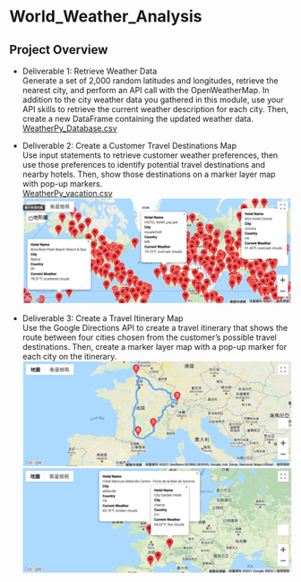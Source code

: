 # World_Weather_Analysis

## Project Overview
- Deliverable 1: Retrieve Weather Data <br>
Generate a set of 2,000 random latitudes and longitudes, retrieve the nearest city, and perform an API call with the OpenWeatherMap. In addition to the city weather data you gathered in this module, use your API skills to retrieve the current weather description for each city. Then, create a new DataFrame containing the updated weather data. <br>
<a href = "https://github.com/angelnga/World_Weather_Analysis/blob/main/Weather_Database/WeatherPy_Database.csv">  WeatherPy_Database.csv </a>

- Deliverable 2: Create a Customer Travel Destinations Map<br>
Use input statements to retrieve customer weather preferences, then use those preferences to identify potential travel destinations and nearby hotels. Then, show those destinations on a marker layer map with pop-up markers.<br>
<a href = "https://github.com/angelnga/World_Weather_Analysis/blob/main/Vacation_Search/WeatherPy_vacation.csv">  WeatherPy_vacation.csv </a>
![WeatherPy_vacation_map](Vacation_Search/WeatherPy_vacation_map.png)

- Deliverable 3: Create a Travel Itinerary Map<br>
Use the Google Directions API to create a travel itinerary that shows the route between four cities chosen from the customer’s possible travel destinations. Then, create a marker layer map with a pop-up marker for each city on the itinerary.
![WeatherPy_travel_map](Vacation_Itinerary/WeatherPy_travel_map.png)
![WeatherPy_travel_map_markers](Vacation_Itinerary/WeatherPy_travel_map_markers.png)
